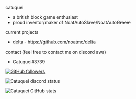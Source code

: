 catuquei
- a british block game enthusiast
- proud inventor/maker of NoatAutoSlave/NoatAuto~~Groom~~

current projects
- delta - https://github.com/noatmc/delta


contact (feel free to contact me on discord awa)
- Catuquei#3739

[![GitHub followers](https://img.shields.io/github/followers/Catuquei.svg?style=social&label=Followers)](https://github.com/Catuquei?tab=followers)

![Catuquei discord status](https://discord.c99.nl/widget/theme-1/531501086855397377.png)

![Catuquei GitHub stats](https://github-readme-stats.vercel.app/api?username=Catuquei&show_icons=true&theme=radical)

